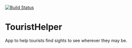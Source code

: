 [![Build Status](https://travis-ci.org/NikantVohra/TouristHelper.svg)](https://travis-ci.org/NikantVohra/TouristHelper)

# TouristHelper
App to help tourists find sights to see wherever they may be. 
